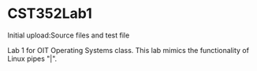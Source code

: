 # CST352Lab1
Initial upload:Source files and test file

Lab 1 for OIT Operating Systems class. This lab mimics the functionality of Linux pipes "|".
